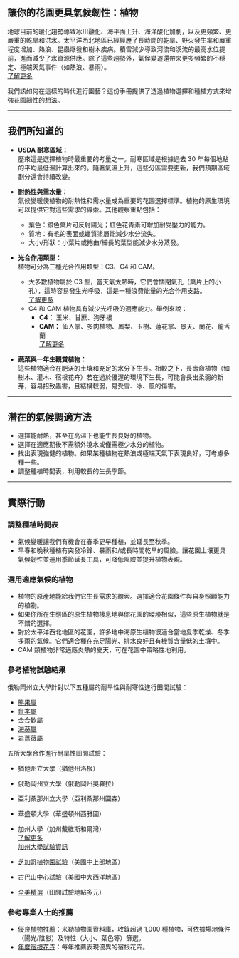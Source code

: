 ## 讓你的花園更具氣候韌性：植物

地球目前的暖化趨勢導致冰川融化、海平面上升、海洋酸化加劇，以及更頻繁、更嚴重的乾旱和洪水。太平洋西北地區已經經歷了長時間的乾旱、野火發生率和嚴重程度增加、熱浪、昆蟲爆發和樹木疾病。積雪減少導致河流和溪流的最高水位提前，進而減少了水資源供應。除了這些趨勢外，氣候變遷還帶來更多頻繁的不穩定、極端天氣事件（如熱浪、暴雨）。  
[了解更多](https://blogs.oregonstate.edu/occri/oregon-climate-assessments/)

我們該如何在這樣的時代進行園藝？這份手冊提供了透過植物選擇和種植方式來增強花園韌性的想法。

---

## 我們所知道的

- **USDA 耐寒區域：**  
  歷來這是選擇植物時最重要的考量之一。耐寒區域是根據過去 30 年每個地點的平均最低溫計算出來的。隨著氣溫上升，這些分區需要更新，我們預期區域劃分還會持續改變。

- **耐熱性與需水量：**  
  氣候變暖使植物的耐熱性和需水量成為重要的花園選擇標準。植物的原生環境可以提供它對這些需求的線索。其他觀察重點包括：  
  - 葉色：銀色葉片可反射陽光；紅色花青素可增加耐受壓力的能力。  
  - 質地：有毛的表面或蠟質塗層能減少水分流失。  
  - 大小/形狀：小葉片或捲曲/細長的葉型能減少水分蒸發。

- **光合作用類型：**  
  植物可分為三種光合作用類型：C3、C4 和 CAM。  
  - 大多數植物屬於 C3 型，當天氣太熱時，它們會關閉氣孔（葉片上的小孔），這時容易發生光呼吸，這是一種浪費能量的光合作用支路。  
    [了解更多](https://ripe.illinois.edu/blog/difference-between-c3-and-c4-plants)  
  - C4 和 CAM 植物具有減少光呼吸的適應能力。舉例來說：  
    - **C4：** 玉米、甘蔗、狗牙根  
    - **CAM：** 仙人掌、多肉植物、鳳梨、玉樹、蓮花掌、景天、蘭花、龍舌蘭  
    [了解更多](https://askabiologist.asu.edu/cam-plants)

- **蔬菜與一年生觀賞植物：**  
  這些植物適合在肥沃的土壤和充足的水分下生長。相較之下，長壽命植物（如樹木、灌木、宿根花卉）若在過於優渥的環境下生長，可能會長出柔弱的新芽，容易招致蟲害，且結構較弱，易受雪、冰、風的傷害。

---

## 潛在的氣候調適方法

- 選擇能耐熱，甚至在高溫下也能生長良好的植物。
- 選擇在適應期後不需額外澆水或僅需極少水分的植物。
- 找出表現強健的植物。如果某種植物在熱浪或極端天氣下表現良好，可考慮多種一些。
- 調整種植時間表，利用較長的生長季節。

---

## 實際行動

### 調整種植時間表

- 氣候變暖讓我們有機會在春季更早種植，並延長至秋季。
- 早春和晚秋種植有突發冷鋒、暴雨和/或長時間乾旱的風險。讓花園土壤更具氣候韌性並運用季節延長工具，可降低風險並提升植物表現。

### 選用適應氣候的植物

- 植物的原產地能給我們它生長需求的線索。選擇適合花園條件與自身照顧能力的植物。
- 如果你所在生態區的原生植物棲息地與你花園的環境相似，這些原生植物就是不錯的選擇。
- 對於太平洋西北地區的花園，許多地中海原生植物很適合當地夏季乾燥、冬季多雨的氣候。它們適合種在充足陽光、排水良好且有機質含量低的土壤中。
- CAM 類植物非常適應炎熱的夏天，可在花園中策略性地利用。

### 參考植物試驗結果


俄勒岡州立大學針對以下五種屬的耐旱性與耐寒性進行田間試驗：

- [熊果屬](https://agsci.oregonstate.edu/arctostaphylos-manzanita-evaluation-western-oregon)
- [鼠李屬](https://agsci.oregonstate.edu/ceanothus-evaluation-landscapes-western-oregon)
- [金合歡屬](https://agsci.oregonstate.edu/evaluating-grevillea-western-oregon)
- [海葵屬](https://agsci.oregonstate.edu/hebe-landscape-evaluation)
- [岩薔薇屬](https://agsci.oregonstate.edu/rockrose-cistus-spp-and-halimium-spp-evaluation-western-oregon)


五所大學合作進行耐旱性田間試驗：

- 猶他州立大學（猶他州洛根）
- 俄勒岡州立大學（俄勒岡州奧羅拉）
- 亞利桑那州立大學（亞利桑那州圖森）
- 華盛頓大學（華盛頓州西雅圖）
- 加州大學（加州戴維斯和爾灣）  
  [了解更多](https://botanicgardens.uw.edu/science-conservation/climate-ready-plants/)  
  [加州大學試驗資訊](https://ucanr.edu/sites/UCLPIT/)


- [芝加哥植物園試驗](https://my.chicagobotanic.org/category/science_conservation/plant_evaluation/)（美國中上部地區）
- [古巴山中心試驗](https://mtcubacenter.org/research/trial-garden/)（美國中大西洋地區）
- [全美精選](https://all-americaselections.org/about-aas-winners/)（田間試驗地點多元）

### 參考專業人士的推薦

- [優良植物推薦](https://greatplantpicks.org/)：米勒植物園資料庫，收錄超過 1,000 種植物，可依據場地條件（陽光/陰影）及特性（大小、葉色等）篩選。
- [年度宿根花卉](https://perennialplant.org/page/PPOY)：每年推薦表現優異的宿根花卉。
